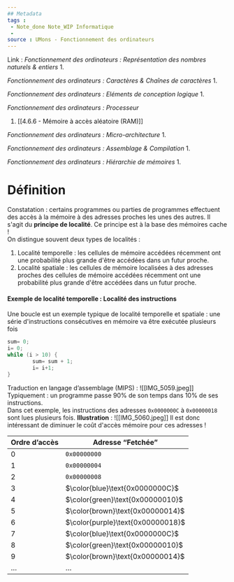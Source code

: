 ```yaml
---
## Metadata
tags : 
 - Note_done Note_WIP Informatique
 - 
source : UMons - Fonctionnement des ordinateurs
---
```


Link :
_Fonctionnement des ordinateurs : Représentation des nombres naturels & entiers_
1.

_Fonctionnement des ordinateurs : Caractères & Chaînes de caractères_
1.

_Fonctionnement des ordinateurs : Eléments de conception logique_
1.

_Fonctionnement des ordinateurs : Processeur_
1. [[4.6.6 - Mémoire à accès aléatoire (RAM)]]

_Fonctionnement des ordinateurs : Micro-architecture_
1.

_Fonctionnement des ordinateurs : Assemblage & Compilation_
1.

_Fonctionnement des ordinateurs : Hiérarchie de mémoires_
1.

# Définition
Constatation : certains programmes ou parties de programmes effectuent des accès à la mémoire à des adresses proches les unes des autres. Il s'agit du **principe de localité**. Ce principe est à la base des mémoires cache !
\
On distingue souvent deux types de localités : 
1. Localité temporelle : les cellules de mémoire accédées récemment ont une probabilité plus grande d'être accédées dans un futur proche.
2. Localité spatiale : les cellules de mémoire localisées à des adresses proches des cellules de mémoire accédées récemment ont une probabilité plus grande d'être accédées dans un futur proche.

#### Exemple de localité temporelle : Localité des instructions 
Une boucle est un exemple typique de localité temporelle et spatiale : une série d'instructions consécutives en mémoire va être exécutée plusieurs fois
```C
sum= 0;
i= 0;
while (i > 10) {
		sum= sum + 1;
		i= i+1;
}
```
Traduction en langage d’assemblage (MIPS) : ![[IMG_5059.jpeg]]
Typiquement : un programme passe 90% de son temps dans 10% de ses instructions.
\
Dans cet exemple, les instructions des adresses `0x0000000C` à `0x00000018` sont lues plusieurs fois. 
**Illustration** : ![[IMG_5060.jpeg]]
Il est donc intéressant de diminuer le coût d'accès mémoire pour ces adresses !

| Ordre d’accès | Adresse “Fetchée”                 |
| ------------- | --------------------------------- |
| 0             | `0x00000000`                      |
| 1             | `0x00000004`                      |
| 2             | `0x00000008`                      |
| 3             | $\color{blue}\text{0x0000000C}$   |
| 4             | $\color{green}\text{0x00000010}$  |
| 5             | $\color{brown}\text{0x00000014}$  |
| 6             | $\color{purple}\text{0x00000018}$ |
| 7             | $\color{blue}\text{0x0000000C}$   |
| 8             | $\color{green}\text{0x00000010}$  |
| 9             | $\color{brown}\text{0x00000014}$  |
| …             | …                                 |
